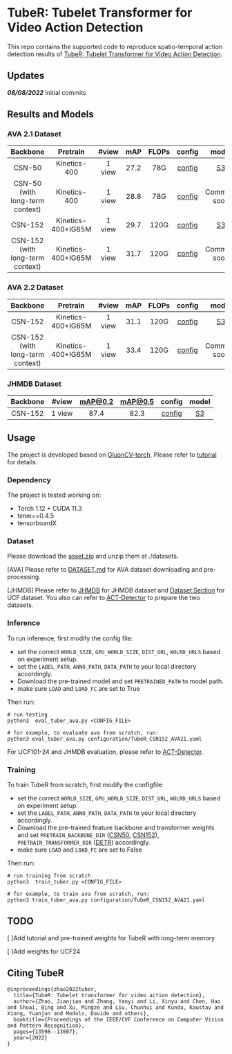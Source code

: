 # TubeR: Tubelet Transformer for Video Action Detection

This repo contains the supported code to reproduce spatio-temporal action detection results of [TubeR: Tubelet Transformer for Video Action Detection](https://openaccess.thecvf.com/content/CVPR2022/papers/Zhao_TubeR_Tubelet_Transformer_for_Video_Action_Detection_CVPR_2022_paper.pdf). 

## Updates

***08/08/2022*** Initial commits

## Results and Models

### AVA 2.1 Dataset

| Backbone | Pretrain |  #view | mAP  |  FLOPs | config |  model |
| :---: | :---: |  :---: |:----:| :---: | :---: | :---: |
| CSN-50 | Kinetics-400 | 1 view | 27.2 |  78G | [config](configuration/TubeR_CSN50_AVA21.yaml) |  [S3](https://yzaws-data-log.s3.amazonaws.com/shared/TubeR_cvpr22/TubeR_CSN50_AVA21.pth) |
| CSN-50 (with long-term context) | Kinetics-400 | 1 view | 28.8 |  78G | [config](TBD) |  Comming soon |
| CSN-152 | Kinetics-400+IG65M | 1 view | 29.7 |  120G | [config](configuration/TubeR_CSN152_AVA21.yaml) |  [S3](https://yzaws-data-log.s3.amazonaws.com/shared/TubeR_cvpr22/TubeR_CSN152_AVA21.pth) |
| CSN-152 (with long-term context) | Kinetics-400+IG65M | 1 view | 31.7 |  120G | [config](TBD) |  Comming soon |


### AVA 2.2 Dataset

| Backbone | Pretrain |  #view | mAP  |  FLOPs | config |  model |
| :---: | :---: |  :---: |:----:| :---: | :---: | :---: |
| CSN-152 | Kinetics-400+IG65M | 1 view | 31.1 |  120G | [config](configuration/TubeR_CSN152_AVA22.yaml) |  [S3](https://yzaws-data-log.s3.amazonaws.com/shared/TubeR_cvpr22/TubeR_CSN152_AVA22.pth) |
| CSN-152 (with long-term context) | Kinetics-400+IG65M | 1 view | 33.4 |  120G | [config](TBD) |  Comming soon |

### JHMDB Dataset
| Backbone |  #view | mAP@0.2 |  mAP@0.5 | config |  model |
| :---: |  :---: | :---: | :---: | :---: | :---: |
| CSN-152  | 1 view | 87.4 |  82.3 | [config](configuration/Tuber_CSN152_JHMDB.yaml) |  [S3](https://yzaws-data-log.s3.amazonaws.com/shared/TubeR_cvpr22/TubeR_CSN152_JHMDB.pth) |



## Usage
The project is developed based on [GluonCV-torch](https://cv.gluon.ai/).
Please refer to [tutorial](https://cv.gluon.ai/build/examples_torch_action_recognition/ddp_pytorch.html) for details.

### Dependency
The project is tested working on:
- Torch 1.12 + CUDA 11.3
- timm==0.4.5 
- tensorboardX

### Dataset
Please download the [asset.zip](https://yzaws-data-log.s3.amazonaws.com/shared/TubeR_cvpr22/assets.zip) and unzip them at ./datasets.

[AVA]
Please refer to [DATASET.md](https://github.com/facebookresearch/SlowFast/blob/main/slowfast/datasets/DATASET.md) for AVA dataset downloading and pre-processing.

[JHMDB]
Please refer to [JHMDB](http://jhmdb.is.tue.mpg.de/) for JHMDB dataset and [Dataset Section](https://github.com/gurkirt/realtime-action-detection#datasets) for UCF dataset. You also can refer to [ACT-Detector](https://github.com/vkalogeiton/caffe/tree/act-detector) to prepare the two datasets.

### Inference
To run inference, first modify the config file:
- set the correct `WORLD_SIZE`, `GPU_WORLD_SIZE`, `DIST_URL`, `WOLRD_URLS` based on experiment setup.
- set the `LABEL_PATH`, `ANNO_PATH`, `DATA_PATH` to your local directory accordingly.
- Download the pre-trained model and set `PRETRAINED_PATH` to model path.
- make sure `LOAD` and `LOAD_FC` are set to True

Then run:
```
# run testing
python3  eval_tuber_ava.py <CONFIG_FILE> 

# for example, to evaluate ava from scratch, run:
python3 eval_tuber_ava.py configuration/TubeR_CSN152_AVA21.yaml
```

For UCF101-24 and JHMDB evaluation, please refer to [ACT-Detector](https://github.com/vkalogeiton/caffe/tree/act-detector).

### Training
To train TubeR from scratch, first modify the configfile:
- set the correct `WORLD_SIZE`, `GPU_WORLD_SIZE`, `DIST_URL`, `WOLRD_URLS` based on experiment setup.
- set the `LABEL_PATH`, `ANNO_PATH`, `DATA_PATH` to your local directory accordingly.
- Download the pre-trained feature backbone and transformer weights and set `PRETRAIN_BACKBONE_DIR` ([CSN50](https://yzaws-data-log.s3.amazonaws.com/shared/TubeR_cvpr22/irCSN_50_ft_kinetics_from_ig65m_f233743920.mat), [CSN152](https://yzaws-data-log.s3.amazonaws.com/shared/TubeR_cvpr22/irCSN_152_ft_kinetics_from_ig65m_f126851907.mat)), `PRETRAIN_TRANSFORMER_DIR` ([DETR](https://yzaws-data-log.s3.amazonaws.com/shared/TubeR_cvpr22/detr.pth)) accordingly. 
- make sure `LOAD` and `LOAD_FC` are set to False
  
Then run:
```
# run training from scratch
python3  train_tuber.py <CONFIG_FILE>

# for example, to train ava from scratch, run:
python3 train_tuber_ava.py configuration/TubeR_CSN152_AVA21.yaml
```

## TODO
[ ]Add tutorial and pre-trained weights for TubeR with long-term memory

[ ]Add weights for UCF24


## Citing TubeR
```
@inproceedings{zhao2022tuber,
  title={TubeR: Tubelet transformer for video action detection},
  author={Zhao, Jiaojiao and Zhang, Yanyi and Li, Xinyu and Chen, Hao and Shuai, Bing and Xu, Mingze and Liu, Chunhui and Kundu, Kaustav and Xiong, Yuanjun and Modolo, Davide and others},
  booktitle={Proceedings of the IEEE/CVF Conference on Computer Vision and Pattern Recognition},
  pages={13598--13607},
  year={2022}
}
```
